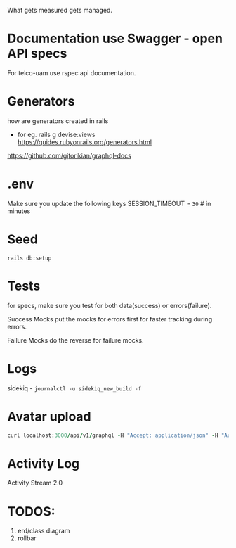 What gets measured gets managed.

# Documentation use Swagger - open API specs

For telco-uam  use rspec api documentation. 

# Generators 
 how are generators created in rails
- for eg. rails g devise:views
  https://guides.rubyonrails.org/generators.html


https://github.com/gjtorikian/graphql-docs

# .env

Make sure you update the following keys
SESSION_TIMEOUT = `30` # in minutes

# Seed
`rails db:setup`


# Tests

for specs, make sure you test for both data(success) or errors(failure).

Success Mocks
put the mocks for errors first for faster tracking during errors.

Failure Mocks
do the reverse for failure mocks.

# Logs

sidekiq - `journalctl -u sidekiq_new_build -f`

# Avatar upload

```ruby
curl localhost:3000/api/v1/graphql -H "Accept: application/json" -H "Authorization: Bearer eyJhbGciOiJIUzI1NiJ9.eyJqdGkiOiI0ZDAwNWNkOC0yYTg1LTRiYjEtYmNhYS0yODllNjYyNWIwZGMiLCJzdWIiOiI3OWE4NmI4Yi02MjNhLTQ3ODMtOGMwNC04MzQyZjQ1YmQ1YjAiLCJzY3AiOiJ1c2VyIiwiYXVkIjpudWxsLCJpYXQiOjE2MTk2MDQ4MjMsImV4cCI6MTYxOTYwODQyM30.ctUh8ag6NKLzDCgyJiEfnPN5STUthJDBtWOL5RaxbfY" -F operations='{ "query": "mutation (\$avatar: Upload!) { uploadAvatar(input: { avatar: \$avatar }) { user { profile {id avatarUrl} } } }", "variables": { "avatar": null} }' -F map='{ "0": ["variables.avatar"] }' -F 0=@spec/files/matrix.jpeg
```


# Activity Log

Activity Stream 2.0

# TODOS:

1. erd/class diagram
2. rollbar